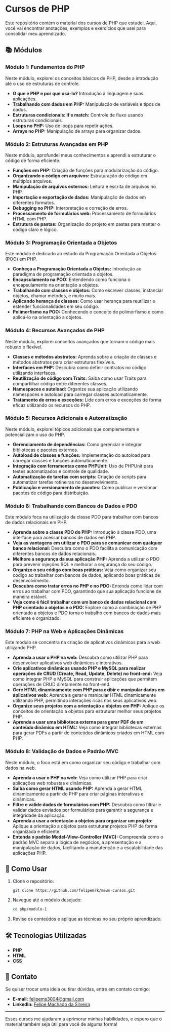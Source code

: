 # Cursos de PHP

Este repositório contém o material dos cursos de PHP que estudei. Aqui, você vai encontrar anotações, exemplos e exercícios que usei para consolidar meu aprendizado.

## 📚 Módulos

### Módulo 1: Fundamentos do PHP
Neste módulo, explorei os conceitos básicos de PHP, desde a introdução até o uso de estruturas de controle.

- **O que é PHP e por que usá-lo?** Introdução à linguagem e suas aplicações.
- **Trabalhando com dados em PHP:** Manipulação de variáveis e tipos de dados.
- **Estruturas condicionais: if e match:** Controle de fluxo usando estruturas condicionais.
- **Loops no PHP:** Uso de loops para repetir ações.
- **Arrays no PHP:** Manipulação de arrays para organizar dados.

### Módulo 2: Estruturas Avançadas em PHP
Neste módulo, aprofundei meus conhecimentos e aprendi a estruturar o código de forma eficiente.

- **Funções em PHP:** Criação de funções para modularização do código.
- **Organizando o código em arquivos:** Estruturação do código em múltiplos arquivos.
- **Manipulação de arquivos externos:** Leitura e escrita de arquivos no PHP.
- **Importação e exportação de dados:** Manipulação de dados em diferentes formatos.
- **Debugging no PHP:** Interpretação e correção de erros.
- **Processamento de formulários web:** Processamento de formulários HTML com PHP.
- **Estrutura de pastas:** Organização do projeto em pastas para manter o código claro e lógico.

### Módulo 3: Programação Orientada a Objetos
Este módulo é dedicado ao estudo da Programação Orientada a Objetos (POO) em PHP.

- **Conheça a Programação Orientada a Objetos:** Introdução ao paradigma de programação orientada a objetos.
- **Encapsulamento na POO:** Entendendo como funciona o encapsulamento na orientação a objetos.
- **Trabalhando com classes e objetos:** Como escrever classes, instanciar objetos, chamar métodos, e muito mais.
- **Aplicando herança de classes:** Como usar herança para reutilizar e estender funcionalidades em seu código.
- **Polimorfismo na POO:** Conhecendo o conceito de polimorfismo e como aplicá-lo na orientação a objetos.

### Módulo 4: Recursos Avançados de PHP
Neste módulo, explorei conceitos avançados que tornam o código mais robusto e flexível.

- **Classes e métodos abstratos:** Aprenda sobre a criação de classes e métodos abstratos para criar estruturas flexíveis.
- **Interfaces em PHP:** Descubra como definir contratos no código utilizando interfaces.
- **Reutilização de código com Traits:** Saiba como usar Traits para compartilhar código entre diferentes classes.
- **Namespaces e autoload:** Organize sua aplicação utilizando namespaces e autoload para carregar classes automaticamente.
- **Tratamento de erros e exceções:** Lide com erros e exceções de forma eficaz utilizando os recursos do PHP.

### Módulo 5: Recursos Adicionais e Automatização
Neste módulo, explorei tópicos adicionais que complementam e potencializam o uso do PHP.

- **Gerenciamento de dependências:** Como gerenciar e integrar bibliotecas e pacotes externos.
- **Autoload de classes e funções:** Implementação do autoload para carregar classes e funções automaticamente.
- **Integração com ferramentas como PHPUnit:** Uso de PHPUnit para testes automatizados e controle de qualidade.
- **Automatização de tarefas com scripts:** Criação de scripts para automatizar tarefas rotineiras no desenvolvimento.
- **Publicação e versionamento de pacotes:** Como publicar e versionar pacotes de código para distribuição.

### Módulo 6: Trabalhando com Bancos de Dados e PDO
Este módulo foca na utilização da classe PDO para trabalhar com bancos de dados relacionais em PHP.

- **Aprenda sobre a classe PDO do PHP:** Introdução à classe PDO, uma interface para acessar bancos de dados em PHP.
- **Veja as vantagens em utilizar o PDO para se comunicar com qualquer banco relacional:** Descubra como o PDO facilita a comunicação com diferentes bancos de dados relacionais.
- **Melhore a segurança da sua aplicação PHP:** Aprenda a utilizar o PDO para prevenir injeções SQL e melhorar a segurança do seu código.
- **Organize o seu código com boas práticas:** Veja como organizar seu código ao trabalhar com bancos de dados, aplicando boas práticas de desenvolvimento.
- **Descubra como tratar erros no PHP e no PDO:** Entenda como lidar com erros ao trabalhar com PDO, garantindo que sua aplicação funcione de maneira estável.
- **Veja como é fácil trabalhar com um banco de dados relacional com PHP orientado a objetos e o PDO:** Explore como a combinação de PHP orientado a objetos e PDO torna o trabalho com bancos de dados mais eficiente e organizado.

### Módulo 7: PHP na Web e Aplicações Dinâmicas
Este módulo se concentra na criação de aplicativos dinâmicos para a web utilizando PHP.

- **Aprenda a usar o PHP na web:** Descubra como utilizar PHP para desenvolver aplicativos web dinâmicos e interativos.
- **Crie aplicativos dinâmicos usando PHP e MySQL para realizar operações de CRUD (Create, Read, Update, Delete) no front-end:** Veja como integrar PHP e MySQL para construir aplicações que permitem operações de CRUD diretamente no front-end.
- **Gere HTML dinamicamente com PHP para exibir e manipular dados em aplicativos web:** Aprenda a gerar e manipular HTML dinamicamente utilizando PHP, permitindo interações ricas nos seus aplicativos web.
- **Organize seus projetos com a orientação a objetos em PHP:** Aplique os conceitos de orientação a objetos para estruturar melhor seus projetos PHP.
- **Aprenda a usar uma biblioteca externa para gerar PDF de um conteúdo dinâmico em HTML:** Veja como integrar bibliotecas externas para gerar PDFs a partir de conteúdos dinâmicos criados em HTML com PHP.

### Módulo 8: Validação de Dados e Padrão MVC
Neste módulo, o foco está em como organizar seu código e trabalhar com dados na web.

- **Aprenda a usar o PHP na web:** Veja como utilizar PHP para criar aplicações web robustas e dinâmicas.
- **Saiba como gerar HTML usando PHP:** Aprenda a gerar HTML dinamicamente a partir do PHP para criar páginas interativas e dinâmicas.
- **Filtre e valide dados de formulários com PHP:** Descubra como filtrar e validar dados enviados por formulários para garantir a segurança e integridade da aplicação.
- **Aprenda a usar a orientação a objetos para organizar um projeto:** Aplique a orientação a objetos para estruturar projetos PHP de forma organizada e eficiente.
- **Entenda o padrão Model-View-Controller (MVC):** Compreenda como o padrão MVC separa a lógica de negócios, a apresentação e a manipulação de dados, facilitando a manutenção e a escalabilidade das aplicações PHP.

## 🚀 Como Usar

1. Clone o repositório:
   ```bash
   git clone https://github.com/felipem7k/meus-cursos.git
   ```

2. Navegue até o módulo desejado:
   ```bash
   cd php/modulo-1
   ```

3. Revise os conteúdos e aplique as técnicas no seu próprio aprendizado.

## 🛠 Tecnologias Utilizadas

- **PHP**
- **HTML**
- **CSS**

## 📧 Contato

Se quiser trocar uma ideia ou tirar dúvidas, entre em contato comigo:

- **E-mail:** felipems3004@gmail.com
- **LinkedIn:** [Felipe Machado da Silveira](https://www.linkedin.com/in/felipe-machado-da-silveira-380306182/)

---

Esses cursos me ajudaram a aprimorar minhas habilidades, e espero que o material também seja útil para você de alguma forma!